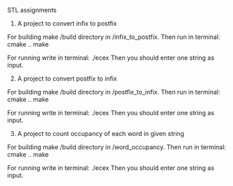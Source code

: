 STL assignments



1) A project to convert infix to postfix

For building make /build directory in /infix_to_postfix.
Then run in terminal:
	cmake ..
	make

For running write in terminal:
	./ecex
Then you should enter one string as input.



2) A project to convert postfix to infix

For building make /build directory in /postfix_to_infix.
Then run in terminal:
        cmake ..
        make

For running write in terminal:
        ./ecex
Then you should enter one string as input.



3) A project to count occupancy of each word in given string

For building make /build directory in /word_occupancy.
Then run in terminal:
        cmake ..
        make

For running write in terminal:
        ./ecex
Then you should enter one string as input.

